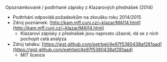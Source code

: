 Opoznámkované / podtrhané zápisky z Klazarových přednášek (2014)
- Podtrhání odpovídá požadavkům na zkoušku roku 2014/2015
- Zdroj poznámek: [http://kam.mff.cuni.cz/~klazar/MAI14.html](http://kam.mff.cuni.cz/~klazar/MAI14.html)
  - Klazarovi zápisky z přednášek jsou naprosto úžasné, dá se z nich pochopit celá analýza
- Zdroj taháku: [https://gist.github.com/petrbel/4e97f5380438af281aad](https://gist.github.com/petrbel/4e97f5380438af281aad)
  - MIT licence